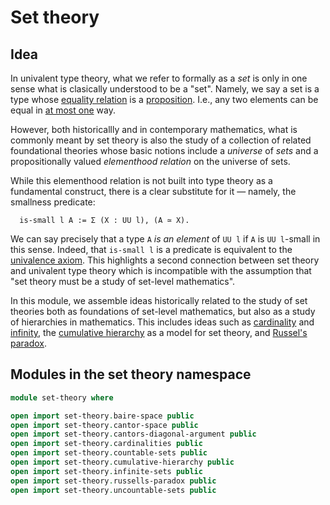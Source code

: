 # Set theory

## Idea

In univalent type theory, what we refer to formally as a _set_ is only in one
sense what is clasically understood to be a "set". Namely, we say a set is a
type whose [equality relation](foundation-core.identity-types.md) is a
[proposition](foundation-core.propositions.md). I.e., any two elements can be
equal in [at most one](subterminal-types.md) way.

However, both historicallly and in contemporary mathematics, what is commonly
meant by set theory is also the study of a collection of related foundational
theories whose basic notions include a _universe_ of _sets_ and a
propositionally valued _elementhood relation_ on the universe of sets.

While this elementhood relation is not built into type theory as a fundamental
construct, there is a clear substitute for it — namely, the smallness predicate:

```text
  is-small l A := Σ (X : UU l), (A ≃ X).
```

We can say precisely that a type `A` _is an element_ of `UU l` if `A` is
`UU l`-small in this sense. Indeed, that `is-small l` is a predicate is
equivalent to the [univalence axiom](foundation-core.univalence.md). This
highlights a second connection between set theory and univalent type theory
which is incompatible with the assumption that "set theory must be a study of
set-level mathematics".

In this module, we assemble ideas historically related to the study of set
theories both as foundations of set-level mathematics, but also as a study of
hierarchies in mathematics. This includes ideas such as
[cardinality](set-theory.cardinalities.md) and
[infinity](set-theory.infinite-sets.md), the
[cumulative hierarchy](set-theory.cumulative-hierarchy.md) as a model for set
theory, and [Russel's paradox](set-theory.russels-paradox.md).

## Modules in the set theory namespace

```agda
module set-theory where

open import set-theory.baire-space public
open import set-theory.cantor-space public
open import set-theory.cantors-diagonal-argument public
open import set-theory.cardinalities public
open import set-theory.countable-sets public
open import set-theory.cumulative-hierarchy public
open import set-theory.infinite-sets public
open import set-theory.russells-paradox public
open import set-theory.uncountable-sets public
```
